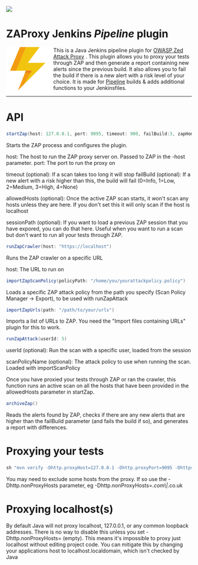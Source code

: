 <img src="https://i.imgur.com/WtTwQtt.png">


# ZAProxy Jenkins _Pipeline_ plugin


<img align="left" src='/src/main/webapp/logo.png'>
This is a Java Jenkins pipeline plugin for <a href="https://www.owasp.org/index.php/OWASP_Zed_Attack_Proxy_Project">OWASP Zed Attack Proxy</a> . This plugin allows you to proxy your tests through ZAP and then generate a report containing new alerts since the previous build. It also allows you to fail the build if there is a new alert with a risk level of your choice. It is made for <a href="https://jenkins.io/doc/book/pipeline/">Pipeline</a> builds & adds additional functions to your Jenkinsfiles.








----
     
# API
```groovy
startZap(host: 127.0.0.1, port: 9095, timeout: 900, failBuild:3, zapHome: "/opt/zaproxy", allowedHosts:['10.0.0.1'], sessionPath:"/path/to/session.session")
```

Starts the ZAP process and configures the plugin. 


host: The host to run the ZAP proxy server on. Passed to ZAP in the -host parameter.
port: The port to run the proxy on

timeout (optional): If a scan takes too long it will stop
failBuild (optional): If a new alert with a risk higher than this, the build will fail (0=Info, 1=Low, 2=Medium, 3=High, 4=None)

allowedHosts (optional): Once the active ZAP scan starts, it won't scan any hosts unless they are here. If you don't set this it will only scan if the host is localhost

sessionPath (optional): If you want to load a previous ZAP session that you have expored, you can do that here. Useful when you want to run a scan but don't want to run all your tests through ZAP.




```groovy
runZapCrawler(host: "https://localhost")
```

Runs the ZAP crawler on a specific URL

host: The URL to run on


```groovy
importZapScanPolicy(policyPath: "/home/you/yourattackpolicy.policy")
```

Loads a specific ZAP attack policy from the path you specify (Scan Policy Manager -> Export), to be used with runZapAttack


```groovy
importZapUrls(path: "/path/to/your/urls")
```

Imports a list of URLs to ZAP. You need the "Import files containing URLs" plugin for this to work.



```groovy
runZapAttack(userId: 5)
```

userId (optional): Run the scan with a specific user, loaded from the session

scanPolicyName (optional): The attack policy to use when running the scan. Loaded with importScanPolicy


Once you have proxied your tests through ZAP or ran the crawler, this function runs an active scan on all the hosts that have been provided in the allowedHosts parameter in startZap.


```groovy
archiveZap()
```

Reads the alerts found by ZAP, checks if there are any new alerts that are higher than the failBuild parameter (and fails the build if so), and generates a report with differences.



# Proxying your tests
```groovy
sh "mvn verify -Dhttp.proxyHost=127.0.0.1 -Dhttp.proxyPort=9095 -Dhttps.proxyHost=127.0.0.1 -Dhttps.proxyPort=9095"
```

You may need to exclude some hosts from the proxy. If so use the -Dhttp.nonProxyHosts parameter, eg -Dhttp.nonProxyHosts=*.com\\|*.co.uk

# Proxying localhost(s)
By default Java will not proxy localhost, 127.0.0.1, or any common loopback addresses. There is no way to disable this unless you set -Dhttp.nonProxyHosts= (empty). This means it's impossible to proxy just localhost without editing project code. You can mitigate this by changing your applications host to localhost.localdomain, which isn't checked by Java 
